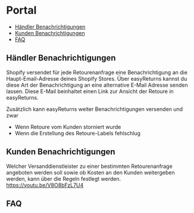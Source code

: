 # Portal

-   [Händler Benachrichtigungen](#merchant)
-   [Kunden Benachrichtigungen](#customer)
-   [FAQ](#faq)

<a name="provider"></a>

## Händler Benachrichtigungen

<a name="merchant"></a>

Shopify versendet für jede Retourenanfrage eine Benachrichtigung an die Haupt-Email-Adresse deines Shopify Stores. Über easyReturns kannst du diese Art der Benachrichtigung an eine alternative E-Mail Adresse senden lassen. Diese E-Mail beinhaltet einen Link zur Ansicht der Retoure in easyReturns.

Zusätzlich kann easyReturns weiter Benachrichtigungen versenden und zwar

-   Wenn Retoure vom Kunden storniert wurde
-   Wenn die Erstellung des Retoure-Labels fehlschlug

<a name="customer"></a>

## Kunden Benachrichtigungen

Welcher Versanddienstleister zu einer bestimmten Retourenanfrage angeboten werden soll sowie ob Kosten an den Kunden weitergeben werden, kann über die Regeln festlegt werden. <a class="video">https://youtu.be/V8O8bFzL7U4</a>

<a name="faq"></a>

## FAQ

<div class="faq-list">
<dl class="space-y-8">
<div>
<dt><h4></h4></dt>
<dd>
</dd>
</div>
</dl>

</div>
